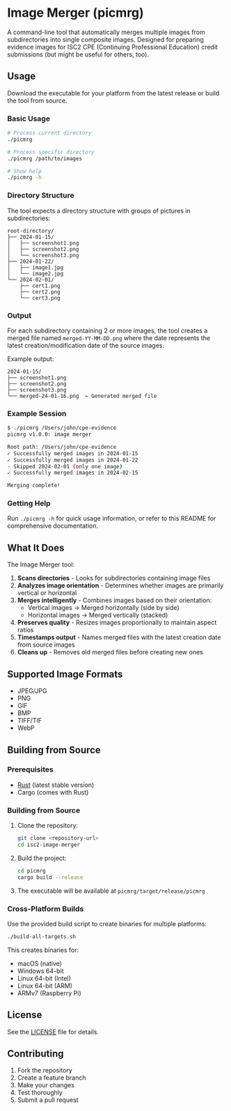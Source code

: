 # Image Merger (picmrg)

A command-line tool that automatically merges multiple images from subdirectories into single composite images. Designed for preparing evidence images for ISC2 CPE (Continuing Professional Education) credit submissions (but might be useful for others, too).

## Usage

Download the executable for your platform from the latest release or build the tool from source.

### Basic Usage

```bash
# Process current directory
./picmrg

# Process specific directory
./picmrg /path/to/images

# Show help
./picmrg -h
```

### Directory Structure

The tool expects a directory structure with groups of pictures in subdirectories:

```
root-directory/
├── 2024-01-15/
│   ├── screenshot1.png
│   ├── screenshot2.png
│   └── screenshot3.png
├── 2024-01-22/
│   ├── image1.jpg
│   └── image2.jpg
└── 2024-02-01/
    ├── cert1.png
    ├── cert2.png
    └── cert3.png
```

### Output

For each subdirectory containing 2 or more images, the tool creates a merged file named `merged-YY-MM-DD.png` where the date represents the latest creation/modification date of the source images.

Example output:
```
2024-01-15/
├── screenshot1.png
├── screenshot2.png
├── screenshot3.png
└── merged-24-01-16.png  ← Generated merged file
```

### Example Session

```bash
$ ./picmrg /Users/john/cpe-evidence
picmrg v1.0.0: image merger

Root path: /Users/john/cpe-evidence
✓ Successfully merged images in 2024-01-15
✓ Successfully merged images in 2024-01-22
- Skipped 2024-02-01 (only one image)
✓ Successfully merged images in 2024-02-15

Merging complete!
```

### Getting Help

Run `./picmrg -h` for quick usage information, or refer to this README for comprehensive documentation.


## What It Does

The Image Merger tool:

1. **Scans directories** - Looks for subdirectories containing image files
2. **Analyzes image orientation** - Determines whether images are primarily vertical or horizontal
3. **Merges intelligently** - Combines images based on their orientation:
   - Vertical images → Merged horizontally (side by side)
   - Horizontal images → Merged vertically (stacked)
4. **Preserves quality** - Resizes images proportionally to maintain aspect ratios
5. **Timestamps output** - Names merged files with the latest creation date from source images
6. **Cleans up** - Removes old merged files before creating new ones

## Supported Image Formats

- JPEG/JPG
- PNG
- GIF
- BMP
- TIFF/TIF
- WebP

## Building from Source

### Prerequisites

- [Rust](https://rustup.rs/) (latest stable version)
- Cargo (comes with Rust)

### Building from Source

1. Clone the repository:
   ```bash
   git clone <repository-url>
   cd isc2-image-merger
   ```

2. Build the project:
   ```bash
   cd picmrg
   cargo build --release
   ```

3. The executable will be available at `picmrg/target/release/picmrg`

### Cross-Platform Builds

Use the provided build script to create binaries for multiple platforms:

```bash
./build-all-targets.sh
```

This creates binaries for:
- macOS (native)
- Windows 64-bit
- Linux 64-bit (Intel)
- Linux 64-bit (ARM)
- ARMv7 (Raspberry Pi)


## License

See the [LICENSE](LICENSE) file for details.

## Contributing

1. Fork the repository
2. Create a feature branch
3. Make your changes
4. Test thoroughly
5. Submit a pull request

